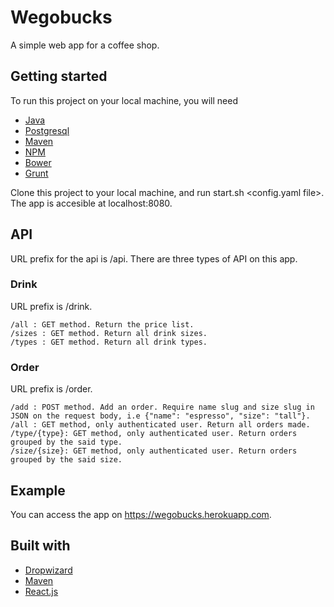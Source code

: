 # Wegobucks

A simple web app for a coffee shop.

## Getting started

To run this project on your local machine, you will need
* [Java](https://www.java.com/en/download/help/download_options.xml)
* [Postgresql](http://postgresguide.com/setup/install.html)
* [Maven](https://maven.apache.org/install.html)
* [NPM](https://docs.npmjs.com/cli/install)
* [Bower](https://bower.io/#install-bower)
* [Grunt](https://gruntjs.com/installing-grunt)

Clone this project to your local machine, and run start.sh <config.yaml file>. The app is accesible at localhost:8080.

## API

URL prefix for the api is /api. There are three types of API on this app.

### Drink
URL prefix is /drink.
```
/all : GET method. Return the price list.
/sizes : GET method. Return all drink sizes.
/types : GET method. Return all drink types.
```

### Order
URL prefix is /order.
```
/add : POST method. Add an order. Require name slug and size slug in JSON on the request body, i.e {"name": "espresso", "size": "tall"}.
/all : GET method, only authenticated user. Return all orders made.
/type/{type}: GET method, only authenticated user. Return orders grouped by the said type.
/size/{size}: GET method, only authenticated user. Return orders grouped by the said size.
```
## Example
You can access the app on https://wegobucks.herokuapp.com.

## Built with
* [Dropwizard](http://www.dropwizard.io/1.2.0/docs/)
* [Maven](https://maven.apache.org/)
* [React.js](https://reactjs.org/)

